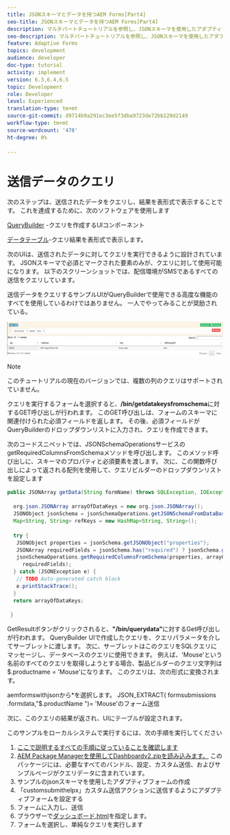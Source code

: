 ```yaml
---
title: JSONスキーマとデータを持つAEM Forms[Part4]
seo-title: JSONスキーマとデータを持つAEM Forms[Part4]
description: マルチパートチュートリアルを参照し、JSONスキーマを使用したアダプティブフォームの作成、送信されたデータのクエリに関する手順を実行してください。
seo-description: マルチパートチュートリアルを参照し、JSONスキーマを使用したアダプティブフォームの作成、送信されたデータのクエリに関する手順を実行してください。
feature: Adaptive Forms
topics: development
audience: developer
doc-type: tutorial
activity: implement
version: 6.3,6.4,6.5
topic: Development
role: Developer
level: Experienced
translation-type: tm+mt
source-git-commit: d9714b9a291ec3ee5f3dba9723de72bb120d2149
workflow-type: tm+mt
source-wordcount: '478'
ht-degree: 0%

---
```



# 送信データのクエリ


次のステップは、送信されたデータをクエリし、結果を表形式で表示することです。 これを達成するために、次のソフトウェアを使用します

[QueryBuilder](https://querybuilder.js.org/) -クエリを作成するUIコンポーネント

[データテーブル](https://datatables.net/)-クエリ結果を表形式で表示します。

次のUIは、送信されたデータに対してクエリを実行できるように設計されています。 JSONスキーマで必須とマークされた要素のみが、クエリに対して使用可能になります。 以下のスクリーンショットでは、配信環境がSMSであるすべての送信をクエリしています。

送信データをクエリするサンプルUIがQueryBuilderで使用できる高度な機能のすべてを使用しているわけではありません。 一人でやってみることが奨励されている。

![querybuilder](assets/querybuilderui.gif)

>[!NOTE]
>
>このチュートリアルの現在のバージョンでは、複数の列のクエリはサポートされていません。

クエリを実行するフォームを選択すると、**/bin/getdatakeysfromschema**&#x200B;に対するGET呼び出しが行われます。 このGET呼び出しは、フォームのスキーマに関連付けられた必須フィールドを返します。 その後、必須フィールドがQueryBuilderのドロップダウンリストに入力され、クエリを作成できます。

次のコードスニペットでは、JSONSchemaOperationsサービスのgetRequiredColumnsFromSchemaメソッドを呼び出します。 このメソッド呼び出しに、スキーマのプロパティと必須要素を渡します。 次に、この関数呼び出しによって返される配列を使用して、クエリビルダーのドロップダウンリストを設定します

```java
public JSONArray getData(String formName) throws SQLException, IOException {

  org.json.JSONArray arrayOfDataKeys = new org.json.JSONArray();
  JSONObject jsonSchema = jsonSchemaOperations.getJSONSchemaFromDataBase(formName);
  Map<String, String> refKeys = new HashMap<String, String>();

  try {
   JSONObject properties = jsonSchema.getJSONObject("properties");
   JSONArray requiredFields = jsonSchema.has("required") ? jsonSchema.getJSONArray("required") : null;
   jsonSchemaOperations.getRequiredColumnsFromSchema(properties, arrayOfDataKeys, "", jsonSchema, refKeys,
     requiredFields);
  } catch (JSONException e) {
   // TODO Auto-generated catch block
   e.printStackTrace();
  }
  return arrayOfDataKeys;

 }
```

GetResultボタンがクリックされると、**&quot;/bin/querydata&quot;**&#x200B;に対するGet呼び出しが行われます。 QueryBuilder UIで作成したクエリを、クエリパラメータを介してサーブレットに渡します。 次に、サーブレットはこのクエリをSQLクエリにマッセージし、データベースのクエリに使用できます。 例えば、&#39;Mouse&#39;という名前のすべてのクエリを取得しようとする場合、製品ビルダーのクエリ文字列は$.productname = &#39;Mouse&#39;になります。 このクエリは、次の形式に変換されます。

aemformswithjsonから*を選択します。  JSON_EXTRACT( formsubmissions .formdata,&quot;$.productName &quot;)= &#39;Mouse&#39;のフォーム送信

次に、このクエリの結果が返され、UIにテーブルが設定されます。

このサンプルをローカルシステムで実行するには、次の手順を実行してください

1. [ここで説明するすべての手順に従っていることを確認します](part2.md)
1. [AEM Package Managerを使用してDashboardv2.zipを読み込みます。](assets/dashboardv2.zip) このパッケージには、必要なすべてのバンドル、設定、カスタム送信、およびサンプルページがクエリデータに含まれています。
1. サンプルのjsonスキーマを使用したアダプティブフォームの作成
1. 「customsubmithelpx」カスタム送信アクションに送信するようにアダプティブフォームを設定する
1. フォームに入力し、送信
1. ブラウザーで[ダッシュボード.html](http://localhost:4502/content/AemForms/dashboard.html)を指定します。
1. フォームを選択し、単純なクエリを実行します

